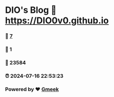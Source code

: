 # DIO's Blog :link: https://DIO0v0.github.io 
### :page_facing_up: [7](https://DIO0v0.github.io/tag.html) 
### :speech_balloon: 1 
### :hibiscus: 23584 
### :alarm_clock: 2024-07-16 22:53:23 
### Powered by :heart: [Gmeek](https://github.com/Meekdai/Gmeek)
